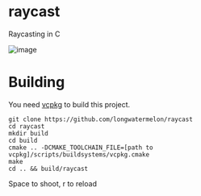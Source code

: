 # raycast
Raycasting in C

![image](https://user-images.githubusercontent.com/73869536/134788635-85a2cfbd-834e-469c-b026-07b0ab8f0cd0.png)

# Building

You need [vcpkg](https://github.com/microsoft/vcpkg) to build this project.

```
git clone https://github.com/longwatermelon/raycast
cd raycast
mkdir build
cd build
cmake .. -DCMAKE_TOOLCHAIN_FILE=[path to vcpkg]/scripts/buildsystems/vcpkg.cmake
make
cd .. && build/raycast
```

Space to shoot, r to reload

